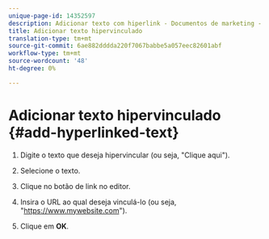 ```yaml
---
unique-page-id: 14352597
description: Adicionar texto com hiperlink - Documentos de marketing - Documentação do produto
title: Adicionar texto hipervinculado
translation-type: tm+mt
source-git-commit: 6ae882dddda220f7067babbe5a057eec82601abf
workflow-type: tm+mt
source-wordcount: '48'
ht-degree: 0%

---
```



# Adicionar texto hipervinculado {#add-hyperlinked-text}

1. Digite o texto que deseja hipervincular (ou seja, &quot;Clique aqui&quot;).

1. Selecione o texto.

1. Clique no botão de link no editor.

1. Insira o URL ao qual deseja vinculá-lo (ou seja, &quot;https://www.mywebsite.com&quot;).

1. Clique em **OK**.
